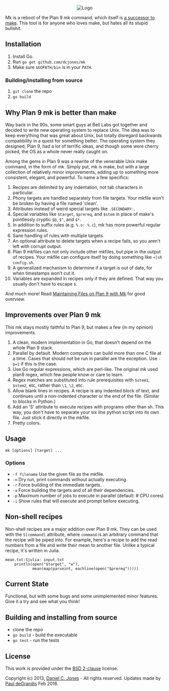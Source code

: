 
<p align="center">
    <img alt="Logo" src="http://dcjones.github.com/mk/mk.svg">
</p>

Mk is a reboot of the Plan 9 mk command, which itself is [a successor to
make](http://www.cs.tufts.edu/~nr/cs257/archive/andrew-hume/mk.pdf). This tool
is for anyone who loves make, but hates all its stupid bullshit.

## Installation

 1. Install Go.
 2. Run `go get github.com/dcjones/mk`
 3. Make sure `$GOPATH/bin` is in your `PATH`.

### Building/installing from source

 1. `git clone` the repo
 2. `go build`

## Why Plan 9 mk is better than make

Way back in the 90s, some smart guys at Bell Labs got together and decided to
write new operating system to replace Unix. The idea was to keep everything that
was great about Unix, but totally disregard backwards compatibility in a quest
for something better. The operating system they designed, Plan 9, had a lot of
terrific ideas, and though some were cherry picked, the OS as a whole never
really caught on.

Among the gems in Plan 9 was a rewrite of the venerable Unix make
command, in the form of mk. Simply put, mk is make, but with a large collection
of relatively minor improvements, adding up to something more consistent,
elegant, and powerful. To name a few specifics:

  1. Recipes are delimited by any indentation, not tab characters in particular.
  1. Phony targets are handled separately from file targets. Your mkfile won't
     be broken by having a file named 'clean'.
  1. Attributes instead of weird special targets like `.SECONDARY:`.
  1. Special variables like `$target`, `$prereq`, and `$stem` in place of
     make's pointlessly cryptic `$@`, `$^`, and `$*`.
  1. In addition to suffix rules (e.g. `%.o: %.c`), mk has more powerful regular
     expression rules.
  1. Sane handling of rules with multiple targets.
  1. An optional attribute to delete targets when a recipe fails, so you aren't
     left with corrupt output.
  1. Plan 9 mkfiles can not only include other mkfiles, but pipe in the output of
     recipes. Your mkfile can configure itself by doing something like
     `<|sh config.sh`.
  1. A generalized mechanism to determine if a target is out of date, for when
     timestamps won't cut it.
  1. Variables are expanded in recipes only if they are defined. That way you
     usually don't have to escape `$`.

And much more!
Read [Maintaining Files on Plan 9 with Mk](http://doc.cat-v.org/plan_9/4th_edition/papers/mk)
for good overview.

## Improvements over Plan 9 mk

This mk stays mostly faithful to Plan 9, but makes a few (in my opinion)
improvements.

  1. A clean, modern implementation in Go, that doesn't depend on the whole Plan
     9 stack.
  1. Parallel by default. Modern computers can build more than one C file at a
     time. Cases that should not be run in parallel are the exception. Use
     `-p=1` if this is the case.
  1. Use Go regular expressions, which are perl-like. The original mk used plan9
     regex, which few people know or care to learn.
  1. Regex matches are substituted into rule prerequisites with `$stem1`,
     `$stem2`, etc, rather than `\1`, `\2`, etc.
  1. Allow blank lines in recipes. A recipe is any indented block of text, and
     continues until a non-indented character or the end of the file. (Similar
     to blocks in Python.)
  1. Add an 'S' attribute to execute recipes with programs other than sh. This
     way, you don't have to separate your six line python script into its own
     file. Just stick it directly in the mkfile.
  1. Pretty colors.


## Usage

`mk [options] [target] ...`

### Options

  * `-f filename` Use the given file as the mkfile.
  * `-n` Dry run, print commands without actually executing.
  * `-r` Force building of the immediate targets.
  * `-a` Force building the targets and of all their dependencies.
  * `-p` Maximum number of jobs to execute in parallel (default: # CPU cores)
  * `-i` Show rules that will execute and prompt before executing.


## Non-shell recipes

Non-shell recipes are a major addition over Plan 9 mk. They can be used with the
`S[command]` attribute, where `command` is an arbitrary command that the recipe
will be piped into. For example, here's a recipe to add the read numbers from a
file and write their mean to another file. Unlike a typical recipe, it's written
in Julia.

```make
mean.txt:Sjulia: input.txt
    println(open("$target", "w"),
            mean(map(parseint, eachline(open("$prereq")))))
```

## Current State

Functional, but with some bugs and some unimplemented minor features. Give it a
try and see what you think!

## Building and installing from source

 * clone the repo
 * `go build` - build the executable
 * `go test` - run the tests

## License

This work is provided under the [BSD 2-clause](https://opensource.org/licenses/BSD-2-Clause) license.

Copyright (c) 2013, [Daniel C. Jones](https://github.com/dcjones) - All rights reserved.
Updates made by [Paul deGrandis](https://github.com/ohpauleez) Feb 2016.


